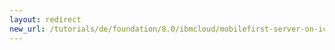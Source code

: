 ```yaml
---
layout: redirect
new_url: /tutorials/de/foundation/8.0/ibmcloud/mobilefirst-server-on-icp/mobilefirst-server-on-icp-using-oracle/
---
```

